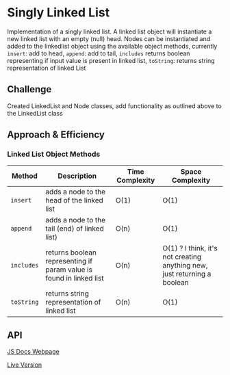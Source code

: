 # Singly Linked List
Implementation of a singly linked list. A linked list object will instantiate a new linked list with an empty (null) head. Nodes can be instantiated and added to the linkedlist object using the available object methods, currently ```insert```: add to head, ```append```: add to tail, ```includes``` returns boolean representing if input value is present in linked list, ```toString```: returns string representation of linked List

## Challenge
Created LinkedList and Node classes, add functionality as outlined above to the LinkedList class

## Approach & Efficiency

### Linked List Object Methods
| Method | Description | Time Complexity | Space Complexity
------ | ----------- | --------------- | ----------------
| ```insert``` | adds a node to the head of the linked list | O(1) | O(1)
| ```append``` | adds a node to the tail (end) of linked list) |  O(n) | O(1)
| ```includes``` | returns boolean representing if param value is found in linked list | O(n) | O(1) ? I think, it's not creating anything new, just returning a boolean
| ```toString``` | returns string representation of linked list | O(n) | O(1)

## API
[JS Docs Webpage](../../out/.linked-list.js.html)

[Live Version](https://annethor.github.io/data-structures-and-algorithms/Data-Structures/out/linked-list.js.html)
